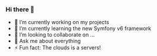 ### Hi there 👋

- 🔭 I’m currently working on my projects
- 🌱 I’m currently learning the new Symfony v6 framework
- 👯 I’m looking to collaborate on ...
- 💬 Ask me about everything
- ⚡ Fun fact: The clouds is a servers!
